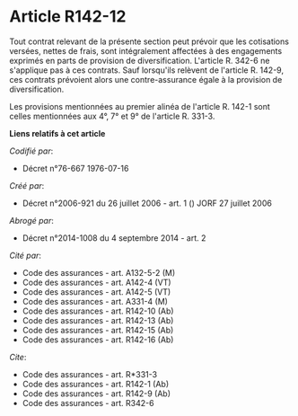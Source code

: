 # Article R142-12

Tout contrat relevant de la présente section peut prévoir que les cotisations versées, nettes de frais, sont intégralement
affectées à des engagements exprimés en parts de provision de diversification. L'article R. 342-6 ne s'applique pas à ces
contrats. Sauf lorsqu'ils relèvent de l'article R. 142-9, ces contrats prévoient alors une contre-assurance égale à la
provision de diversification.

Les provisions mentionnées au premier alinéa de l'article R. 142-1 sont celles mentionnées aux 4°, 7° et 9° de l'article R.
331-3.

**Liens relatifs à cet article**

_Codifié par_:

  - Décret n°76-667 1976-07-16

_Créé par_:

  - Décret n°2006-921 du 26 juillet 2006 - art. 1 () JORF 27 juillet 2006

_Abrogé par_:

  - Décret n°2014-1008 du 4 septembre 2014 - art. 2

_Cité par_:

  - Code des assurances - art. A132-5-2 (M)
  - Code des assurances - art. A142-4 (VT)
  - Code des assurances - art. A142-5 (VT)
  - Code des assurances - art. A331-4 (M)
  - Code des assurances - art. R142-10 (Ab)
  - Code des assurances - art. R142-13 (Ab)
  - Code des assurances - art. R142-15 (Ab)
  - Code des assurances - art. R142-16 (Ab)

_Cite_:

  - Code des assurances - art. R*331-3
  - Code des assurances - art. R142-1 (Ab)
  - Code des assurances - art. R142-9 (Ab)
  - Code des assurances - art. R342-6
